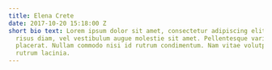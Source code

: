 ```yaml
---
title: Elena Crete
date: 2017-10-20 15:18:00 Z
short bio text: Lorem ipsum dolor sit amet, consectetur adipiscing elit. Quisque dignissim
  risus diam, vel vestibulum augue molestie sit amet. Pellentesque varius aliquet
  placerat. Nullam commodo nisi id rutrum condimentum. Nam vitae volutpat felis. Aliquam
  rutrum lacinia.
---
```

